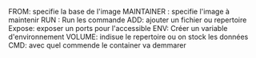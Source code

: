 FROM: specifie la base de l'image
MAINTAINER : specifie l'image à maintenir
RUN : Run les commande
ADD: ajouter un fichier ou repertoire
Expose: exposer un ports pour l'accessible
ENV: Créer un variable d'environnement
VOLUME: indisue le repertoire ou on stock les données
CMD: avec quel commende le container va demmarer